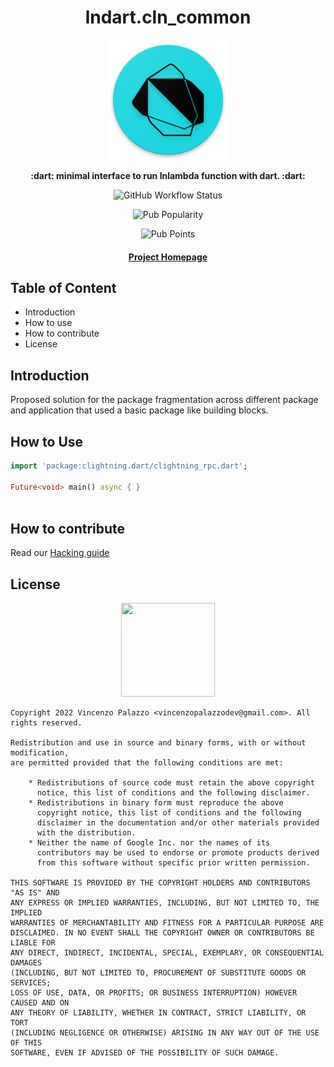 <div align="center">
  <h1>lndart.cln_common</h1>

  <img src="https://github.com/dart-lightning/icons/raw/main/main/res/mipmap-xxxhdpi/ic_launcher.png" />

  <p>
    <strong> :dart: minimal interface to run lnlambda function with dart. :dart: </strong>
  </p>
  
  <div>
  <p>
   <img alt="GitHub Workflow Status" src="https://img.shields.io/github/workflow/status/dart-lightning/clightning.dart/Sanity%20Check?style=flat-square">
  </p>

  <p>
    <img alt="Pub Popularity" src="https://img.shields.io/pub/popularity/lnlambda?style=flat-square">
  </p>

  <p> 
     <img alt="Pub Points" src="https://img.shields.io/pub/points/lnlambda?style=flat-square">
  </p>

  <h4>
    <a href="https://github.com/dart-lightning">Project Homepage</a>
  </h4>
  </div>
</div>

## Table of Content

- Introduction
- How to use
- How to contribute
- License

## Introduction

Proposed solution for the package fragmentation across different package and application that used a basic package like building blocks.

## How to Use

```dart
import 'package:clightning.dart/clightning_rpc.dart';

Future<void> main() async { }
    
```

## How to contribute

Read our [Hacking guide](https://docs.page/dart-lightning/lndart.clightning/dev/MAINTAINERS)

## License

<div align="center">
  <img src="https://opensource.org/files/osi_keyhole_300X300_90ppi_0.png" width="150" height="150"/>
</div>

```
Copyright 2022 Vincenzo Palazzo <vincenzopalazzodev@gmail.com>. All rights reserved.

Redistribution and use in source and binary forms, with or without modification,
are permitted provided that the following conditions are met:

    * Redistributions of source code must retain the above copyright
      notice, this list of conditions and the following disclaimer.
    * Redistributions in binary form must reproduce the above
      copyright notice, this list of conditions and the following
      disclaimer in the documentation and/or other materials provided
      with the distribution.
    * Neither the name of Google Inc. nor the names of its
      contributors may be used to endorse or promote products derived
      from this software without specific prior written permission.

THIS SOFTWARE IS PROVIDED BY THE COPYRIGHT HOLDERS AND CONTRIBUTORS "AS IS" AND
ANY EXPRESS OR IMPLIED WARRANTIES, INCLUDING, BUT NOT LIMITED TO, THE IMPLIED
WARRANTIES OF MERCHANTABILITY AND FITNESS FOR A PARTICULAR PURPOSE ARE
DISCLAIMED. IN NO EVENT SHALL THE COPYRIGHT OWNER OR CONTRIBUTORS BE LIABLE FOR
ANY DIRECT, INDIRECT, INCIDENTAL, SPECIAL, EXEMPLARY, OR CONSEQUENTIAL DAMAGES
(INCLUDING, BUT NOT LIMITED TO, PROCUREMENT OF SUBSTITUTE GOODS OR SERVICES;
LOSS OF USE, DATA, OR PROFITS; OR BUSINESS INTERRUPTION) HOWEVER CAUSED AND ON
ANY THEORY OF LIABILITY, WHETHER IN CONTRACT, STRICT LIABILITY, OR TORT
(INCLUDING NEGLIGENCE OR OTHERWISE) ARISING IN ANY WAY OUT OF THE USE OF THIS
SOFTWARE, EVEN IF ADVISED OF THE POSSIBILITY OF SUCH DAMAGE.